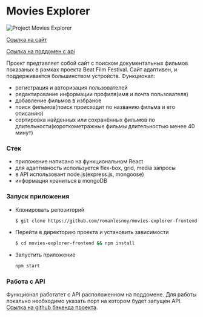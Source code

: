 # Movies Explorer

![Project Movies Explorer](https://user-images.githubusercontent.com/69040854/119688955-1fcba400-be51-11eb-92c2-89f5ed7b99f4.png)

[Ссылка на сайт](https://movies-explorer.nomoredomains.icu)

[Ссылка на поддомен с api](https://api.movies-explorer.nomoredomains.icu)

Проект предтавляет собой сайт с поиском документальных фильмов показаных в рамках проекта Beat Film Festival.
Сайт адаптивен, и поддерживается большинством устройств.
Функционал:
 - регистрация и авторизация пользователей
 - редактирование информации профиля(имя и почта пользователя)
 - добавление фильмов в избраное
 - поиск фильмов(поиск происходит по названию фильма и его описанию)
 - сортировка найденных или сохранённых фильмов по длительности(короткометражные фильмы длительностью менее 40 минут)

### Стек

- приложение написано на функциональном React
- для адаптивность используется flex-box, grid, media запросы
- в API использовант node.js(express.js, mongoose)
- информация храниться в mongoDB

### Запуск приложения

- Клонировать репозиторий
    ```bash
    $ git clone https://github.com/romanlesnoy/movies-explorer-frontend.git
    ```
- Перейти в директорию проекта и установить зависимости
    ```bash
    $ cd movies-explorer-frontend && npm install
    ```
- Запустить приложение
    ```bash
    npm start
    ```

### Работа с API

Функционал работатет c API расположенном на поддомене. Для работы локально необходимо указать порт на котором будет запущен API.
[Ссылка на github бэкенда проекта](https://github.com/romanlesnoy/movies-explorer-api).
